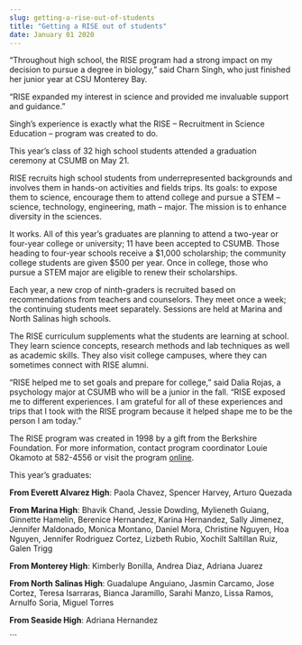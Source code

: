 ```yaml
---
slug: getting-a-rise-out-of-students
title: "Getting a RISE out of students"
date: January 01 2020
---
```


 
<p>
  “Throughout high school, the RISE program had a strong impact on my decision
  to pursue a degree in biology,” said Charn Singh, who just finished her junior
  year at CSU Monterey Bay.
</p>
<p>
  “RISE expanded my interest in science and provided me invaluable support and
  guidance.”
</p>
<p>
  Singh’s experience is exactly what the RISE – Recruitment in Science Education
  – program was created to do.
</p>
<p>
  This year’s class of 32 high school students attended a graduation ceremony at
  CSUMB on May 21.
</p>
<p>
  RISE recruits high school students from underrepresented backgrounds and
  involves them in hands-on activities and fields trips. Its goals: to expose
  them to science, encourage them to attend college and pursue a STEM – science,
  technology, engineering, math – major. The mission is to enhance diversity in
  the sciences.
</p>
<p>
  It works. All of this year’s graduates are planning to attend a two-year or
  four-year college or university; 11 have been accepted to CSUMB. Those heading
  to four-year schools receive a $1,000 scholarship; the community college
  students are given $500 per year. Once in college, those who pursue a STEM
  major are eligible to renew their scholarships.
</p>
<p>
  Each year, a new crop of ninth-graders is recruited based on recommendations
  from teachers and counselors. They meet once a week; the continuing students
  meet separately. Sessions are held at Marina and North Salinas high schools.
</p>
<p>
  The RISE curriculum supplements what the students are learning at school. They
  learn science concepts, research methods and lab techniques as well as
  academic skills. They also visit college campuses, where they can sometimes
  connect with RISE alumni.
</p>
<p>
  “RISE helped me to set goals and prepare for college,” said Dalia Rojas, a
  psychology major at CSUMB who will be a junior in the fall. “RISE exposed me
  to different experiences. I am grateful for all of these experiences and trips
  that I took with the RISE program because it helped shape me to be the person
  I am today.”
</p>
<p>
  The RISE program was created in 1998 by a gift from the Berkshire Foundation.
  For more information, contact program coordinator Louie Okamoto at 582-4556 or
  visit the program <a href="https://rise.csumb.edu">online</a>.
</p>
<p>This year’s graduates:</p>
<p>
  <strong>From Everett Alvarez High</strong>: Paola Chavez, Spencer Harvey,
  Arturo Quezada
</p>
<p>
  <strong>From Marina High</strong>: Bhavik Chand, Jessie Dowding, Mylieneth
  Guiang, Ginnette Hamelin, Berenice Hernandez, Karina Hernandez, Sally Jimenez,
  Jennifer Maldonado, Monica Montano, Daniel Mora, Christine Nguyen, Hoa Nguyen,
  Jennifer Rodriguez Cortez, Lizbeth Rubio, Xochilt Saltillan Ruiz, Galen Trigg
</p>
<p>
  <strong>From Monterey High</strong>: Kimberly Bonilla, Andrea Diaz, Adriana
  Juarez
</p>
<p>
  <strong>From North Salinas High</strong>: Guadalupe Anguiano, Jasmin Carcamo,
  Jose Cortez, Teresa Isarraras, Bianca Jaramillo, Sarahi Manzo, Lissa Ramos,
  Arnulfo Soria, Miguel Torres
</p>
<p><strong>From Seaside High</strong>: Adriana Hernandez</p>
```
